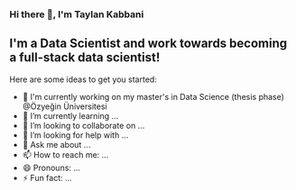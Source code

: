 ### Hi there 👋, I'm Taylan Kabbani

## I'm a Data Scientist and work towards becoming a full-stack data scientist!

Here are some ideas to get you started:

- 🔭 I'm currently working on my master's in Data Science (thesis phase) @Özyeğin Üniversitesi
- 🌱 I’m currently learning ...
- 👯 I’m looking to collaborate on ...
- 🤔 I’m looking for help with ...
- 💬 Ask me about ...
- 📫 How to reach me: ...
- 😄 Pronouns: ...
- ⚡ Fun fact: ...

